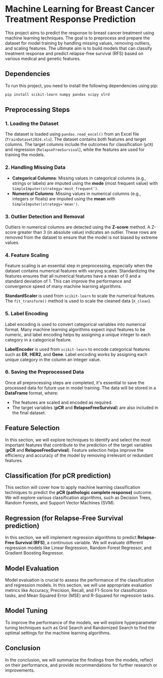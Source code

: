 # Machine Learning for Breast Cancer Treatment Response Prediction

This project aims to predict the response to breast cancer treatment using machine learning techniques. The goal is to preprocess and prepare the dataset for model training by handling missing values, removing outliers, and scaling features. The ultimate aim is to build models that can classify treatment response and predict relapse-free survival (RFS) based on various medical and genetic features.

## Dependencies

To run this project, you need to install the following dependencies using pip:

```bash
pip install scikit-learn numpy pandas scipy xlrd
```

## Preprocessing Steps

### 1. **Loading the Dataset**

The dataset is loaded using `pandas.read_excel()` from an Excel file (`TrainDataset2024.xls`). The dataset contains both features and target columns. The target columns include the outcomes for classification (`pCR`) and regression (`RelapseFreeSurvival`), while the features are used for training the models.

### 2. **Handling Missing Data**

- **Categorical Columns**: Missing values in categorical columns (e.g., strings or labels) are imputed using the **mode** (most frequent value) with `SimpleImputer(strategy='most_frequent')`.
- **Numerical Columns**: Missing values in numerical columns (e.g., integers or floats) are imputed using the **mean** with `SimpleImputer(strategy='mean')`.

### 3. **Outlier Detection and Removal**

Outliers in numerical columns are detected using the **Z-score** method. A Z-score greater than 3 (in absolute value) indicates an outlier. These rows are removed from the dataset to ensure that the model is not biased by extreme values.

### 4. **Feature Scaling**

Feature scaling is an essential step in preprocessing, especially when the dataset contains numerical features with varying scales. Standardizing the features ensures that all numerical features have a mean of 0 and a standard deviation of 1. This can improve the performance and convergence speed of many machine learning algorithms.

**StandardScaler** is used from `scikit-learn` to scale the numerical features. The `fit_transform()` method is used to scale the cleaned data (`X_clean`).

### 5. **Label Encoding**

Label encoding is used to convert categorical variables into numerical format. Many machine learning algorithms expect input features to be numeric, and label encoding helps by assigning a unique integer to each category in a categorical feature.

**LabelEncoder** is used from `scikit-learn` to encode categorical features such as **ER**, **HER2**, and **Gene**. Label encoding works by assigning each unique category in the column an integer value.

### 6. **Saving the Preprocessed Data**

Once all preprocessing steps are completed, it's essential to save the processed data for future use in model training. The data will be stored in a **DataFrame** format, where:
- The features are scaled and encoded as required.
- The target variables (**pCR** and **RelapseFreeSurvival**) are also included in the final dataset.

## **Feature Selection**
In this section, we will explore techniques to identify and select the most important features that contribute to the prediction of the target variables (**pCR** and **RelapseFreeSurvival**). Feature selection helps improve the efficiency and accuracy of the model by removing irrelevant or redundant features.

## **Classification (for pCR prediction)**
This section will cover how to apply machine learning classification techniques to predict the **pCR (pathologic complete response)** outcome. We will explore various classification algorithms, such as Decision Trees, Random Forests, and Support Vector Machines (SVM).

## **Regression (for Relapse-Free Survival prediction)**
In this section, we will implement regression algorithms to predict **Relapse-Free Survival (RFS)**, a continuous variable. We will evaluate different regression models like Linear Regression, Random Forest Regressor, and Gradient Boosting Regressor.

## **Model Evaluation**
Model evaluation is crucial to assess the performance of the classification and regression models. In this section, we will use appropriate evaluation metrics like Accuracy, Precision, Recall, and F1-Score for classification tasks, and Mean Squared Error (MSE) and R-Squared for regression tasks.

## **Model Tuning**
To improve the performance of the models, we will explore hyperparameter tuning techniques such as Grid Search and Randomized Search to find the optimal settings for the machine learning algorithms.

## **Conclusion**
In the conclusion, we will summarize the findings from the models, reflect on their performance, and provide recommendations for further research or improvements.


